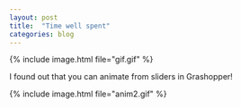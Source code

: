 ```yaml
---
layout: post
title:  "Time well spent"
categories: blog
---
```

{% include image.html file="gif.gif" %}


I found out that you can animate from sliders in Grashopper!

{% include image.html file="anim2.gif" %}
